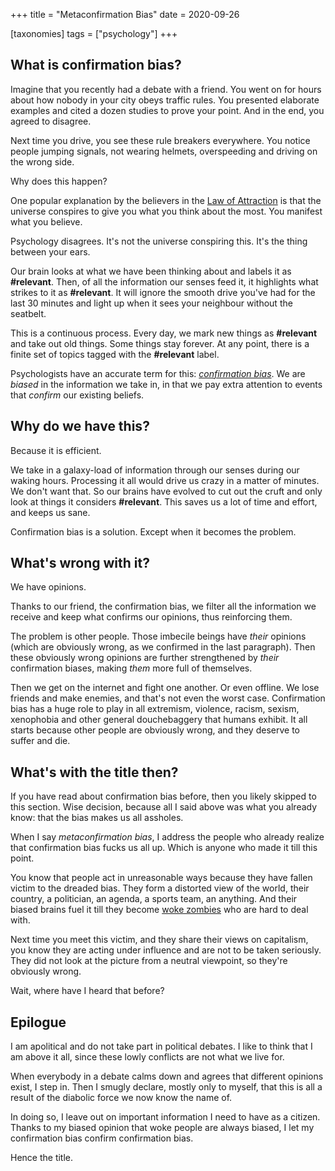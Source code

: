 +++
title = "Metaconfirmation Bias"
date = 2020-09-26

[taxonomies]
tags = ["psychology"]
+++

## What is confirmation bias?

Imagine that you recently had a debate with a friend. You went on for hours about how nobody in your city obeys traffic rules. You presented elaborate examples and cited a dozen studies to prove your point. And in the end, you agreed to disagree.

Next time you drive, you see these rule breakers everywhere. You notice people jumping signals, not wearing helmets, overspeeding and driving on the wrong side.

Why does this happen?

One popular explanation by the believers in the [Law of Attraction](https://en.wikipedia.org/wiki/Law_of_attraction_(New_Thought)) is that the universe conspires to give you what you think about the most. You manifest what you believe.

Psychology disagrees. It's not the universe conspiring this. It's the thing between your ears.

Our brain looks at what we have been thinking about and labels it as **#relevant**. Then, of all the information our senses feed it, it highlights what strikes to it as **#relevant**. It will ignore the smooth drive you've had for the last 30 minutes and light up when it sees your neighbour without the seatbelt.

This is a continuous process. Every day, we mark new things as **#relevant** and take out old things. Some things stay forever. At any point, there is a finite set of topics tagged with the **#relevant** label.

Psychologists have an accurate term for this: _[confirmation bias](https://en.wikipedia.org/wiki/Confirmation_bias)_. We are _biased_ in the information we take in, in that we pay extra attention to events that _confirm_ our existing beliefs.

## Why do we have this?

Because it is efficient.

We take in a galaxy-load of information through our senses during our waking hours. Processing it all would drive us crazy in a matter of minutes. We don't want that. So our brains have evolved to cut out the cruft and only look at things it considers **#relevant**. This saves us a lot of time and effort, and keeps us sane.

Confirmation bias is a solution. Except when it becomes the problem.

## What's wrong with it?

We have opinions.

Thanks to our friend, the confirmation bias, we filter all the information we receive and keep what confirms our opinions, thus reinforcing them.

The problem is other people. Those imbecile beings have _their_ opinions (which are obviously wrong, as we confirmed in the last paragraph). Then these obviously wrong opinions are further strengthened by _their_ confirmation biases, making _them_ more full of themselves.

Then we get on the internet and fight one another. Or even offline. We lose friends and make enemies, and that's not even the worst case. Confirmation bias has a huge role to play in all extremism, violence, racism, sexism, xenophobia and other general douchebaggery that humans exhibit. It all starts because other people are obviously wrong, and they deserve to suffer and die.

## What's with the title then?

If you have read about confirmation bias before, then you likely skipped to this section. Wise decision, because all I said above was what you already know: that the bias makes us all assholes.

When I say _metaconfirmation bias_, I address the people who already realize that confirmation bias fucks us all up. Which is anyone who made it till this point.

You know that people act in unreasonable ways because they have fallen victim to the dreaded bias. They form a distorted view of the world, their country, a politician, an agenda, a sports team, an anything. And their biased brains fuel it till they become [woke zombies](https://www.livemint.com/opinion/columns/the-art-of-survival-in-a-world-of-unknowing-zombies-11600005597992.html) who are hard to deal with.

Next time you meet this victim, and they share their views on capitalism, you know they are acting under influence and are not to be taken seriously. They did not look at the picture from a neutral viewpoint, so they're obviously wrong.

Wait, where have I heard that before?

## Epilogue

I am apolitical and do not take part in political debates. I like to think that I am above it all, since these lowly conflicts are not what we live for.

When everybody in a debate calms down and agrees that different opinions exist, I step in. Then I smugly declare, mostly only to myself, that this is all a result of the diabolic force we now know the name of.

In doing so, I leave out on important information I need to have as a citizen. Thanks to my biased opinion that woke people are always biased, I let my confirmation bias confirm confirmation bias.

Hence the title.
